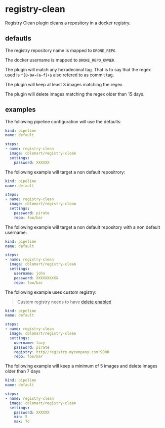 # registry-clean

Registry Clean plugin cleans a repository in a docker registry.

## defautls

The registry repository name is mapped to ```DRONE_REPO```.

The docker username is mapped to ```DRONE_REPO_OWNER```.

The plugin will match any hexadecimal tag. That is to say that the regex used is ```^[0-9A-Fa-f]+$``` also refered to as commit tag.

The plugin will keep at least 3 images matching the regex.

The plugin will delete images matching the regex older than 15 days.

## examples

The following pipeline configuration will use the defaults:

```yaml
kind: pipeline
name: default

steps:
- name: registry-clean
  image: cblomart/registry-clean
  settings:
    password: XXXXXX
```

The following example will target a non default repositrory:

```yaml
kind: pipeline
name: default

steps:
- name: registry-clean
  image: cblomart/registry-clean
  settings:
    password: pirate
    repo: foo/bar
```

The following example will target a non default repository with a non default username:

```yaml
kind: pipeline
name: default

steps:
- name: registry-clean
  image: cblomart/registry-clean
  settings:
    username: john
    password: XXXXXXXXXX
    repo: foo/bar
```

The following example uses custom registry:

>
> Custom registry needs to have [delete enabled](https://docs.docker.com/registry/configuration/#delete)
>

```yaml
kind: pipeline
name: default

steps:
- name: registry-clean
  image: cblomart/registry-clean
  settings:
    username: lazy
    password: pirate
    registry: http//registry.mycompany.com:9000
    repo: foo/bar
```

The following example will keep a minimum of 5 images and delete images older than 7 days

```yaml
kind: pipeline
name: default

steps:
- name: registry-clean
  image: cblomart/registry-clean
  settings:
    password: XXXXXX
    min: 5
    max: 7d
```